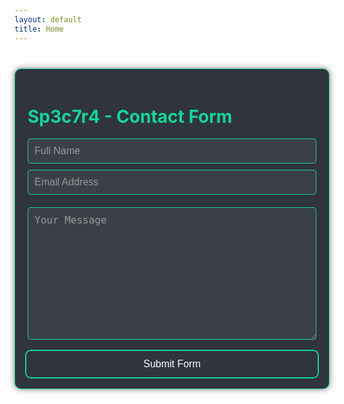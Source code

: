 ```yaml
---
layout: default
title: Home
---
```



<style>
 .contain {
    max-width: 500px;
    margin: 40px auto;
    padding: 20px;
    background-color: #2f343f; /* dark gray background */
    border: 1px solid rgba(20, 222, 155, 0.95); /* green border */
    border-radius: 10px;
    box-shadow: 0 0 10px rgba(0, 0, 0, 0.5);
  }
 .form-group {
    margin-bottom: 20px;
  }
 .form-control {
    background-color: #3b4048; /* dark gray input background */
    border: 1px solid rgba(20, 222, 155, 0.95); /* green border */
    color: #fff; /* white text */
    padding: 10px;
  }
 .form-control::placeholder {
    color: #999; /* light gray placeholder text */
  }
 .btn {
    background-color: transparent; /* green button background */
    color: #fff; /* white button text */
    padding: 10px 20px;
    border: none;
    border-radius: 5px;
    cursor: pointer;
    outline: 2px solid rgba(20, 222, 155, 0.95); /* add an outline around the button */
    outline-offset: 2px;
  }
</style>
<script>
  document.getElementById('myForm').addEventListener('submit', function(e) {
    e.preventDefault();
    fetch(e.target.action, {
      method: 'POST',
      body: new FormData(e.target),
    }).then(() => {
      window.location.href = 'http://127.0.0.1:4000/contents/thankyou.html';
    });
  });
</script>
<style>
        /* Expand the width of the input box */
        input[type="text"], button, textarea, input[type="email"] {
            width: 100%; /* Full width of the container */
            max-width: 600px; /* Max width of the input box */
            padding: 10px;
            margin: none; /* Border color */
            border-radius: 5px; /* Rounded corners */
            box-sizing: border-box; /* Include padding and border in width */
            font-size: 16px; /* Font size */
        }
        input[type="text"] {
            margin-bottom: 10px;
        }
</style>

<form id="myForm"  action="https://formsubmit.co/69a44903436fc486d48c98f3d78a2b0d" method="POST">
<input type="hidden" name="_next" value="https://sp3c7r4.github.io/contents/thankyou">
  <div class="contain">
    <h1 id="edits" style="color: rgba(20, 222, 155, 0.95)"><b>Sp3c7r4 - Contact Form</b></h1>
    <div class="form-group">
      <div class="form-row">
        <div class="col">
          <input id=name type="text" name="name" class="form-control" placeholder="Full Name" required>
        </div>
        <div class="col">
          <input id="email" type="email" name="email" class="form-control" placeholder="Email Address" required>
        </div>
      </div>
    </div>
    <div class="form-group">
      <textarea placeholder="Your Message" class="form-control" name="message" rows="10" required></textarea>
    </div>
    <button type="submit" class="btn">Submit Form</button>
  </div>
</form>